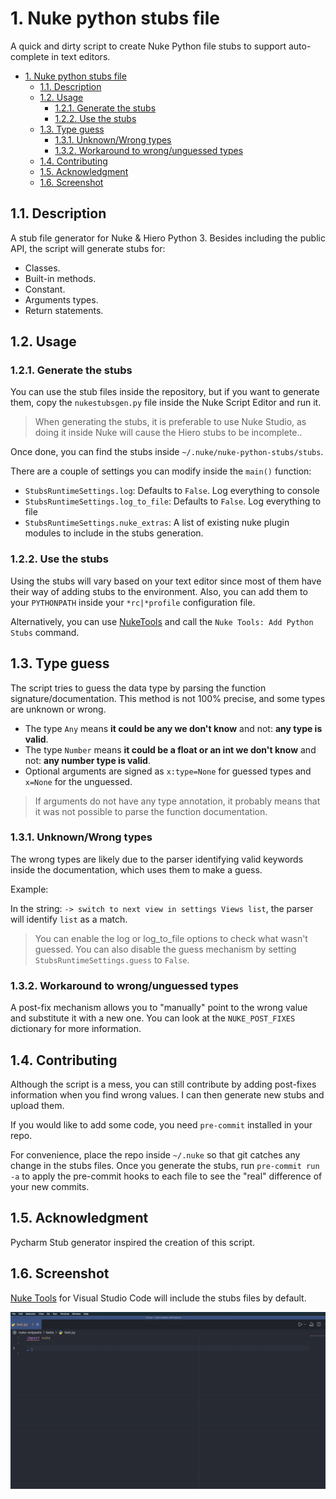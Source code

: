 # 1. Nuke python stubs file

A quick and dirty script to create Nuke Python file stubs to support auto-complete in text editors.

- [1. Nuke python stubs file](#1-nuke-python-stubs-file)
  - [1.1. Description](#11-description)
  - [1.2. Usage](#12-usage)
    - [1.2.1. Generate the stubs](#121-generate-the-stubs)
    - [1.2.2. Use the stubs](#122-use-the-stubs)
  - [1.3. Type guess](#13-type-guess)
    - [1.3.1. Unknown/Wrong types](#131-unknownwrong-types)
    - [1.3.2. Workaround to wrong/unguessed types](#132-workaround-to-wrongunguessed-types)
  - [1.4. Contributing](#14-contributing)
  - [1.5. Acknowledgment](#15-acknowledgment)
  - [1.6. Screenshot](#16-screenshot)

## 1.1. Description

A stub file generator for Nuke & Hiero Python 3. Besides including the public API, the script will generate stubs for:

- Classes.
- Built-in methods.
- Constant.
- Arguments types.
- Return statements.

## 1.2. Usage

### 1.2.1. Generate the stubs

You can use the stub files inside the repository, but if you want to generate them, copy the `nukestubsgen.py` file inside the Nuke Script Editor and run it.

> When generating the stubs, it is preferable to use Nuke Studio, as doing it inside Nuke will cause the Hiero stubs to be incomplete..

Once done, you can find the stubs inside `~/.nuke/nuke-python-stubs/stubs`.

There are a couple of settings you can modify inside the `main()` function:

- `StubsRuntimeSettings.log`: Defaults to `False`. Log everything to console
- `StubsRuntimeSettings.log_to_file`: Defaults to `False`. Log everything to file
- `StubsRuntimeSettings.nuke_extras`: A list of existing nuke plugin modules to include in the stubs generation.

### 1.2.2. Use the stubs

Using the stubs will vary based on your text editor since most of them have their way of adding stubs to the environment. Also, you can add them to your `PYTHONPATH` inside your `*rc|*profile` configuration file.

Alternatively, you can use [NukeTools](https://marketplace.visualstudio.com/items?itemName=virgilsisoe.nuke-tools) and call the `Nuke Tools: Add Python Stubs` command.

## 1.3. Type guess

The script tries to guess the data type by parsing the function signature/documentation. This method is not 100% precise, and some types are unknown or wrong.

- The type `Any` means **it could be any we don't know** and not: **any type is valid**.
- The type  `Number` means **it could be a float or an int we don't know** and not: **any number type is valid**.
- Optional arguments are signed as `x:type=None` for guessed types and `x=None` for the unguessed.

> If arguments do not have any type annotation, it probably means that it was not possible to parse the function documentation.

### 1.3.1. Unknown/Wrong types

The wrong types are likely due to the parser identifying valid keywords inside the documentation, which uses them to make a guess.

Example:

In the string: `-> switch to next view in settings Views list`, the parser will identify `list` as a match.

> You can enable the log or log_to_file options to check what wasn't guessed.
> You can also disable the guess mechanism by setting `StubsRuntimeSettings.guess` to `False`.

### 1.3.2. Workaround to wrong/unguessed types

A post-fix mechanism allows you to "manually" point to the wrong value and substitute it with a new one. You can look at the `NUKE_POST_FIXES` dictionary for more information.

## 1.4. Contributing

Although the script is a mess, you can still contribute by adding post-fixes information when you find wrong values. I can then generate new stubs and upload them.

If you would like to add some code, you need `pre-commit` installed in your repo.

For convenience, place the repo inside `~/.nuke` so that git catches any change in the stubs files. Once you generate the stubs, run `pre-commit run -a` to apply the pre-commit hooks to each file to see the "real" difference of your new commits.

## 1.5. Acknowledgment

Pycharm Stub generator inspired the creation of this script.

## 1.6. Screenshot

[Nuke Tools](https://marketplace.visualstudio.com/items?itemName=virgilsisoe.nuke-tools) for Visual Studio Code will include the stubs files by default.

![auto_complete_vscode](/images/auto_complete.gif)
